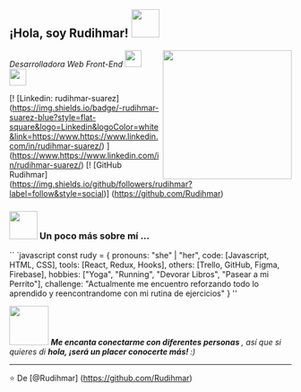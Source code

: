 <h2> ¡Hola, soy Rudihmar! <img src = "https://media.giphy.com/media/Q6xFPLfzfsgKoKDV60/giphy.gif" width = "50"> </h2>
<img align = 'right' src = "https://media.giphy.com/media/NgurY1o4z080Jfoyzw/giphy.gif" width = "230">
<p> <em> Desarrolladora Web Front-End </a> <img src = "https://media.giphy.com/media/cZ1t1Zeh2TMrzhvbq9/giphy.gif" width =" 30 "> </br> <img src =" https: // media. giphy.com/media/WUlplcMpOCEmTGBtBW/giphy.gif "width =" 30 "> 
</em> </p>


[! [Linkedin: rudihmar-suarez] (https://img.shields.io/badge/-rudihmar-suarez-blue?style=flat-square&logo=Linkedin&logoColor=white&link=https://www.https://www.linkedin.com/in/rudihmar-suarez/) ] (https://www.https://www.linkedin.com/in/rudihmar-suarez/)
[! [GitHub Rudihmar] (https://img.shields.io/github/followers/rudihmar?label=follow&style=social)] (https://github.com/Rudihmar)


### <img src = "https://media.giphy.com/media/hVa6t0WpoDOk7Pxb7l/giphy.gif" width = "50"> Un poco más sobre mí ...  

`` `javascript
const rudy = {
  pronouns: "she" | "her",
  code: [Javascript, HTML, CSS],
  tools: [React, Redux, Hooks],
  others: [Trello, GitHub, Figma, Firebase],
  hobbies: ["Yoga", "Running", "Devorar Libros", "Pasear a mi Perrito"],
  challenge: "Actualmente me encuentro reforzando todo lo aprendido y reencontrandome con mi rutina de ejercicios"
}
''

<img src = "https://media.giphy.com/media/OQ4gqMP2b7uDu/giphy.gif" width = "70"> <em> <b> Me encanta conectarme con diferentes personas </b>, así que si quieres di <b> hola, ¡será un placer conocerte más! </b> :) </em>

---

⭐️ De [@Rudihmar] (https://github.com/Rudihmar)
